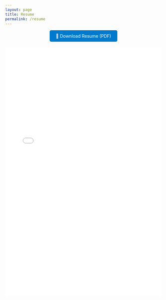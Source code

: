 ```yaml
---
layout: page
title: Resume
permalink: /resume
---
```


<div style="text-align: center; margin-bottom: 20px;">
  <a href="{{ 'assets/files/Paul_Dreyer_Resume.pdf' | relative_url }}" 
     style="display: inline-block; padding: 10px 20px; background-color: #007ACC; color: white; text-decoration: none; border-radius: 5px;" 
     download>
    📄 Download Resume (PDF)
  </a>
</div>

<embed src="{{ 'assets/files/Paul_Dreyer_Resume.pdf' | relative_url }}" 
       type="application/pdf" 
       width="100%" 
       height="800px" />

